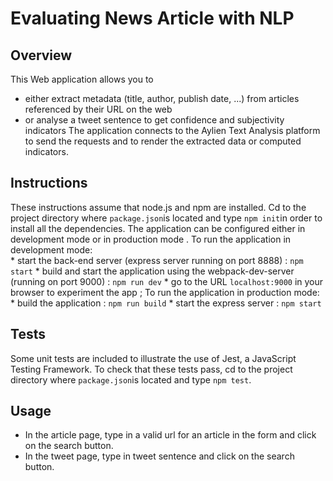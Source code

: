 # Evaluating News Article with NLP
## Overview
This Web application allows you to 
  * either extract metadata (title, author, publish date, ...) from articles referenced by their URL on the web 
  * or analyse a tweet sentence to get confidence and subjectivity indicators
The application connects to the Aylien Text Analysis platform to send the requests and to render the extracted data or computed indicators.
## Instructions
These instructions assume that node.js and npm are installed.
Cd to the project directory where `package.json`is located and type `npm init`in order to install all the dependencies. The application can be configured either in development mode or in production mode .
To run the application in development mode:  
    * start the back-end server (express server running on port 8888) : `npm start`
    * build and start the application using the webpack-dev-server (running on port 9000) : `npm run dev`
    * go to the URL `localhost:9000` in your browser to experiment the app ;
To run the application in production mode:
    * build the application : `npm run build`
    * start the express server : `npm start`

## Tests
Some unit tests are included to illustrate the use of Jest, a JavaScript Testing Framework. To check that these tests pass, cd to the project directory where `package.json`is located and type `npm test`.

## Usage
* In the article page, type in a valid url for an article in the form and click on the search button. 
* In the tweet page, type in tweet sentence and click on the search button. 